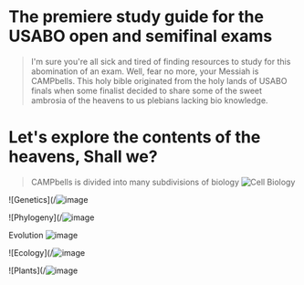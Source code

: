 # The premiere study guide for the USABO open and semifinal exams

> I'm sure you're all sick and tired of finding resources to study for this abomination of an exam. Well, fear no more, your Messiah is CAMPbells. This holy bible originated from the holy lands of USABO finals when some finalist decided to share some of the sweet ambrosia of the heavens to us plebians lacking bio knowledge.

# Let's explore the contents of the heavens, Shall we?
>CAMPbells is divided into many subdivisions of biology
![Cell Biology](/https://www.google.com/url?sa=i&url=https%3A%2F%2Fwww.labroots.com%2Ftag%2Fcell-biology&psig=AOvVaw1rggPpJTN3LCVtY5sOrtsl&ust=1633015975272000&source=images&cd=vfe&ved=0CAsQjRxqFwoTCOC92N7ApPMCFQAAAAAdAAAAABAD)

![Genetics](/![image](https://user-images.githubusercontent.com/91553686/135302134-1cd3a96f-1a21-4f5e-ac4c-78c93142a3a3.png)


![Phylogeny](/![image](https://user-images.githubusercontent.com/91553686/135302471-42f26ee8-e91b-4642-becb-7342f0069897.png)


Evolution ![image](https://user-images.githubusercontent.com/91553686/135303165-92301a3f-254f-42fa-961c-9b9d61e60291.png)


![Ecology](/![image](https://user-images.githubusercontent.com/91553686/135302546-126a88a9-76ce-4515-8ece-f7d683fdece5.png)

![Plants](/![image](https://user-images.githubusercontent.com/91553686/135302779-c734d42d-b825-4f86-a87b-690636dc67e6.png)




